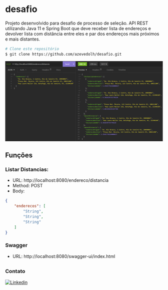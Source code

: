 # desafio
Projeto desenvolvido para desafio de processo de seleção. API REST utilizando Java 11 e Spring Boot que deve receber lista de endereços e devolver lista com distância entre eles e par dos endereços mais próximos e mais distantes.

```bash
# Clone este repositório
$ git clone https://github.com/azevedolh/desafio.git
```

![cover](./images/cover.png) 

## Funções
### Listar Distancias:
- URL: http://localhost:8080/endereco/distancia
- Method: POST
- Body:
```json
{
	"enderecos": [
		"String",
		"String",
		"String"
	]
}
```

### Swagger
- URL: http://localhost:8080/swagger-ui/index.html

##

### Contato

[![Linkedin](https://img.shields.io/badge/LinkedIn-0077B5?style=for-the-badge&logo=linkedin&logoColor=white)](https://www.linkedin.com/in/luan-azevedo-8a446739/)